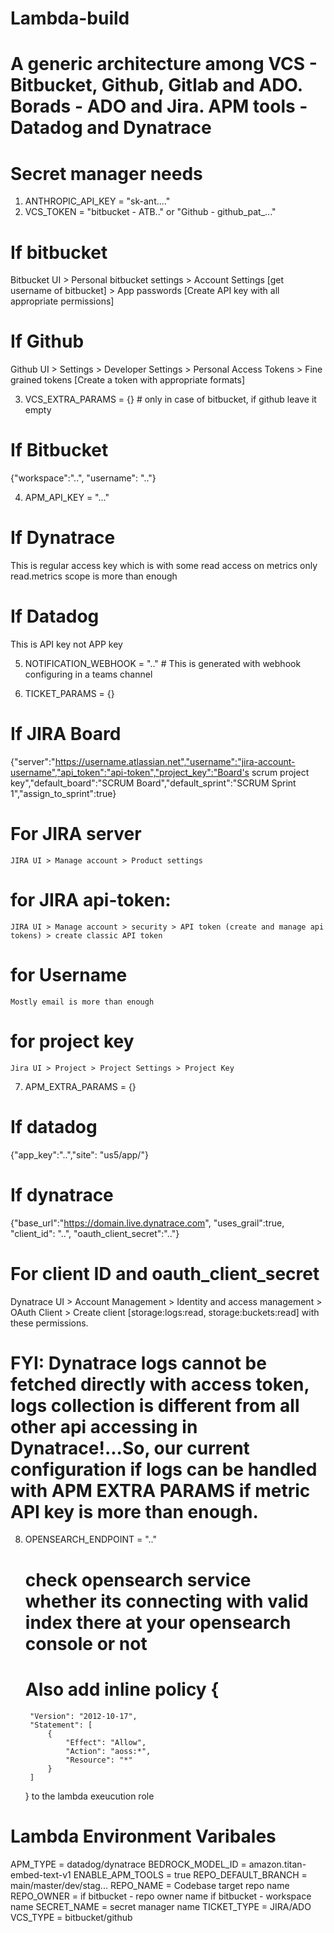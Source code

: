 # Lambda-build
# A generic architecture among VCS - Bitbucket, Github, Gitlab and ADO. Borads - ADO and Jira. APM tools - Datadog and Dynatrace

# Secret manager needs
1. ANTHROPIC_API_KEY = "sk-ant...."
2. VCS_TOKEN = "bitbucket - ATB.." or "Github - github_pat_..."
# If bitbucket
Bitbucket UI > Personal bitbucket settings > Account Settings [get username of bitbucket]
                                           > App passwords [Create API key with all appropriate permissions]
# If Github
Github UI > Settings > Developer Settings > Personal Access Tokens > Fine grained tokens [Create a token with appropriate formats]

3. VCS_EXTRA_PARAMS = {} # only in case of bitbucket, if github leave it empty
# If Bitbucket
{"workspace":"..", "username": ".."}

4. APM_API_KEY = "..."
# If Dynatrace
This is regular access key which is with some read access on metrics only read.metrics scope is more than enough

# If Datadog
This is API key not APP key

5. NOTIFICATION_WEBHOOK = ".."   # This is generated with webhook configuring in a teams channel

6. TICKET_PARAMS = {}
# If JIRA Board
{"server":"https://username.atlassian.net","username":"jira-account-username","api_token":"api-token","project_key":"Board's scrum project key","default_board":"SCRUM Board","default_sprint":"SCRUM Sprint 1","assign_to_sprint":true}

  # For JIRA server
    JIRA UI > Manage account > Product settings

  # for JIRA api-token:
    JIRA UI > Manage account > security > API token (create and manage api tokens) > create classic API token

  # for Username
    Mostly email is more than enough
  # for project key
    Jira UI > Project > Project Settings > Project Key

7. APM_EXTRA_PARAMS = {}
# If datadog
  {"app_key":"..","site": "us5/app/<EMPTY>"}

# If dynatrace
{"base_url":"https://domain.live.dynatrace.com", "uses_grail":true, "client_id": "..", "oauth_client_secret":".."}

  # For client ID and oauth_client_secret
  Dynatrace UI > Account Management > Identity and access management > OAuth Client > Create client [storage:logs:read, storage:buckets:read] with these       permissions.

  # FYI: Dynatrace logs cannot be fetched directly with access token, logs collection is different from all other api accessing in Dynatrace!...So, our current configuration if logs can be handled with APM EXTRA PARAMS if metric API key is more than enough.

8. OPENSEARCH_ENDPOINT = ".."

   # check opensearch service whether its connecting with valid index there at your opensearch console or not
   # Also add inline policy {
        "Version": "2012-10-17",
        "Statement": [
            {
                "Effect": "Allow",
                "Action": "aoss:*",
                "Resource": "*"
            }
        ]
    }
   to the lambda exeucution role

# Lambda Environment Varibales
APM_TYPE = datadog/dynatrace
BEDROCK_MODEL_ID = amazon.titan-embed-text-v1
ENABLE_APM_TOOLS = true
REPO_DEFAULT_BRANCH = main/master/dev/stag...
REPO_NAME = Codebase target repo name 
REPO_OWNER = if bitbucket - repo owner name
             if bitbucket - workspace name
SECRET_NAME = secret manager name
TICKET_TYPE = JIRA/ADO
VCS_TYPE = bitbucket/github

